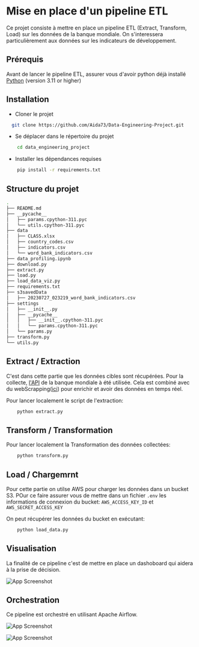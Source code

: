 
# Mise en place d'un pipeline ETL

Ce projet consiste à mettre en place un pipeline ETL (Extract, Transform, Load) sur les données de la banque mondiale. On s'interessera particulièrement aux données sur les indicateurs de développement.
 


## Prérequis

Avant de lancer le pipeline ETL, assurer vous d'avoir python déjà installé
[Python](https://www.python.org/downloads/) (version 3.11 or higher)





## Installation

- Cloner le projet
```bash
  git clone https://github.com/Aida73/Data-Engineering-Project.git 

```
- Se déplacer dans le répertoire du projet
```bash
    cd data_engineering_project

```

- Installer les dépendances requises
```bash
    pip install -r requirements.txt
```
    
## Structure du projet
```bash
.
├── README.md
├── __pycache__
│   ├── params.cpython-311.pyc
│   └── utils.cpython-311.pyc
├── data
│   ├── CLASS.xlsx
│   ├── country_codes.csv
│   ├── indicators.csv
│   └── word_bank_indicators.csv
├── data_profiling.ipynb
├── download.py
├── extract.py
├── load.py
├── load_data_viz.py
├── requirements.txt
├── s3savedData
│   ├── 20230727_023219_word_bank_indicators.csv
├── settings
│   ├── __init__.py
│   ├── __pycache__
│   │   ├── __init__.cpython-311.pyc
│   │   └── params.cpython-311.pyc
│   └── params.py
├── transform.py
└── utils.py
```
## Extract / Extraction

C'est dans cette partie que les données cibles sont récupérées. Pour la collecte, [l'API](https://documents.worldbank.org/en/publication/documents-reports/api) de la banque mondiale à été utilisée. Cela est combiné avec du webScrapping([ici](https://donnees.banquemondiale.org/pays)) pour enrichir et avoir des données en temps réel. 

Pour lancer localement le script de l'extraction:
```bash
    python extract.py
```


## Transform / Transformation

Pour lancer localement la Transformation des données collectées:
```bash
    python transform.py
```

## Load / Chargemrnt

Pour cette partie on utilse AWS pour charger les données dans un bucket S3. POur ce faire assurer vous de mettre dans un fichier `.env` les informations de connexion du bucket:
`AWS_ACCESS_KEY_ID` et `AWS_SECRET_ACCESS_KEY`

On peut récupérer les données du bucket en exécutant:
```bash
    python load_data.py
````

## Visualisation
La finalité de ce pipeline c'est de mettre en place un dashoboard qui aidera à la prise de décision.


![App Screenshot](/screenshots/demo.gif?raw=true)

## Orchestration

Ce pipeline est orchestré en utilisant Apache Airflow.


![App Screenshot](/screenshots/airflow1.png?raw=true)


![App Screenshot](/screenshots/airflow2.png?raw=true)
